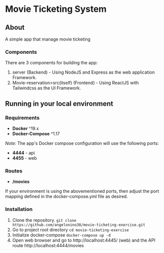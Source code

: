 # Movie Ticketing System

## About

A simple app that manage movie ticketing

### Components

There are 3 components for building the app:

1. server (Backend) - Using NodeJS and Express as the web application Framework.
2. Movie-reservation>src(itself) (Frontend) - Using ReactJS with Tailwindcss as the UI Framework.

## Running in your local environment

### Requirements

- **Docker** ^19.x
- **Docker-Compose** ^1.17

_Note:_ The app's Docker compose configuration will use the following ports:

- **4444** - api
- **4455** - web

### Routes

- **/movies**

If your environment is using the abovementioned ports, then adjust the port mapping defined in the docker-compose.yml file as desired.

### Installation

1.  Clone the repository.
    `git clone https://github.com/angelonino38/movie-ticketing-exercise.git`
2.  Go to project root directory
    `cd movie-ticketing-exercise`
3.  Initialize docker-compose
    `docker-compose up -d`
4.  Open web browser and go to http://localhost:4445/ (web) and the API route http://localhost:4444/movies
